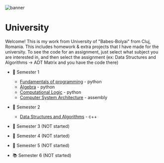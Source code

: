 <!--![banner](https://i.ibb.co/w7GfXqG/banner.jpg) -->
![banner](https://i.ibb.co/w7GfXqG/banner.jpg)
# University
Welcome! This is my work from University of "Babes-Bolyai" from Cluj, Romania. This includes homework & extra projects that I have made for the university. To see the code for an assignment, just select what subject you are interested in, and then select the assignment (ex: Data Structures and Algorithms -> ADT Matrix and you have the code there)

* :closed_book: Semester 1
  - [Fundamentals of programming](https://github.com/913AliceHincu/-Fundamentals-of-Programming-/tree/main) - python 
  - [Algebra](https://github.com/913AliceHincu/Algebra) - python
  - [Computational Logic](https://github.com/913AliceHincu/operations_conversions) - python
  - [Computer System Architecture](https://github.com/913AliceHincu/Computer-System-Architecture) - assembly
* :green_book: Semester 2
  - [Data Structures and Algorithms](https://github.com/913AliceHincu/Data-Structures-and-Algorithms) - c++
* :orange_book: Semester 3 (NOT started)
  
* :blue_book: Semester 4 (NOT started)
  
* :notebook: Semester 5 (NOT started)
  
* :books: Semester 6 (NOT started)
  
